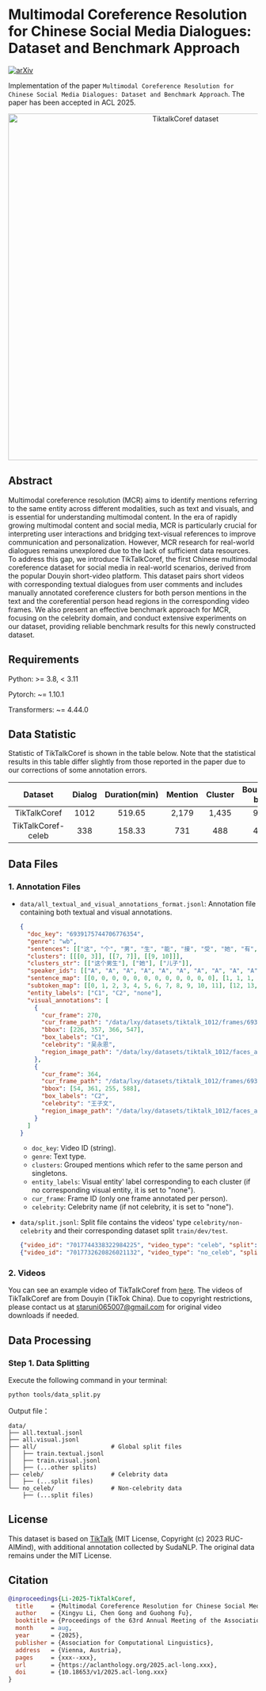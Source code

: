 
# Multimodal Coreference Resolution for Chinese Social Media Dialogues: Dataset and Benchmark Approach

[![arXiv](https://img.shields.io/badge/arXiv-2504.14321-b31b1b.svg)](https://arxiv.org/abs/2504.14321)

Implementation of the paper `Multimodal Coreference Resolution for Chinese Social Media Dialogues: Dataset and Benchmark Approach`. The paper has been accepted in ACL 2025.

<div align="center">
  <img width="700" alt="TiktalkCoref dataset" src="https://github.com/user-attachments/assets/d3be68a8-e04a-4f56-b384-a4bf32fdd5a9" />
</div>

## Abstract

Multimodal coreference resolution (MCR) aims to identify mentions referring to the same entity across different modalities, such as text and visuals, and is essential for understanding multimodal content. In the era of rapidly growing multimodal content and social media, MCR is particularly crucial for interpreting user interactions and bridging text-visual references to improve communication and personalization. However, MCR research for real-world dialogues remains unexplored due to the lack of sufficient data resources. To address this gap, we introduce TikTalkCoref, the first Chinese multimodal coreference dataset for social media in real-world scenarios, derived from the popular Douyin short-video platform. This dataset pairs short videos with corresponding textual dialogues from user comments and includes manually annotated coreference clusters for both person mentions in the text and the coreferential person head regions in the corresponding video frames. We also present an effective benchmark approach for MCR, focusing on the celebrity domain, and conduct extensive experiments on our dataset, providing reliable benchmark results for this newly constructed dataset. 

## Requirements

Python: >= 3.8, < 3.11

Pytorch: ~= 1.10.1

Transformers: ~= 4.44.0

## Data Statistic

Statistic of TikTalkCoref is shown in the table below. Note that the statistical results in this table differ slightly from those reported in the paper due to our corrections of some annotation errors.

| Dataset            | Dialog | Duration(min) | Mention | Cluster | Bounding box |
|:------------------:|:------:|:-------------:|:-------:|:-------:|:------------:|
| TikTalkCoref       | 1012   | 519.65        | 2,179   | 1,435   | 955          |
| TikTalkCoref-celeb | 338    | 158.33        | 731     | 488     | 426          |

## Data Files

### 1. Annotation Files

- `data/all_textual_and_visual_annotations_format.jsonl`: Annotation file containing both textual and visual annotations.

  ```json
  {
    "doc_key": "6939175744706776354",
    "genre": "wb",
    "sentences": [["这", "个", "男", "生", "能", "接", "受", "她", "有", "儿", "子", "吗"], ["节", "目", "里", "可", "以", "仅", "限", "节", "目", "里"]], 
    "clusters": [[[0, 3]], [[7, 7]], [[9, 10]]], 
    "clusters_str": [["这个男生"], ["她"], ["儿子"]], 
    "speaker_ids": [["A", "A", "A", "A", "A", "A", "A", "A", "A", "A", "A", "A"], ["B", "B", "B", "B", "B", "B", "B", "B", "B", "B"]],
    "sentence_map": [[0, 0, 0, 0, 0, 0, 0, 0, 0, 0, 0, 0], [1, 1, 1, 1, 1, 1, 1, 1, 1, 1]],
    "subtoken_map": [[0, 1, 2, 3, 4, 5, 6, 7, 8, 9, 10, 11], [12, 13, 14, 15, 16, 17, 18, 19, 20, 21]],
    "entity_labels": ["C1", "C2", "none"], 
    "visual_annotations": [
      {
        "cur_frame": 270, 
        "cur_frame_path": "/data/lxy/datasets/tiktalk_1012/frames/6939175744706776354/6939175744706776354_270_1.jpg",
        "bbox": [226, 357, 366, 547],
        "box_labels": "C1",
        "celebrity": "吴永恩", 
        "region_image_path": "/data/lxy/datasets/tiktalk_1012/faces_all/6939175744706776354_270_1_C1.jpg"
      },
      {
        "cur_frame": 364,
        "cur_frame_path": "/data/lxy/datasets/tiktalk_1012/frames/6939175744706776354/6939175744706776354_364_1.jpg",
        "bbox": [54, 361, 255, 588],
        "box_labels": "C2",
        "celebrity": "王子文",
        "region_image_path": "/data/lxy/datasets/tiktalk_1012/faces_all/6939175744706776354_364_1_C2.jpg"
      }
    ]
  }
  ```
  
  - `doc_key`:  Video ID (string).
  - `genre`: Text type.
  - `clusters`: Grouped mentions which refer to the same person and singletons.
  - `entity_labels`: Visual entity' label corresponding to each cluster (if no corresponding visual entity, it is set to "none").
  - `cur_frame`: Frame ID (only one frame annotated per person).
  - `celebrity`: Celebrity name (if not celebrity, it is set to "none").
- `data/split.jsonl`: Split file contains the videos' type `celebrity/non-celebrity` and their corresponding dataset split `train/dev/test`.
  
  ```json
  {"video_id": "7017744338322984225", "video_type": "celeb", "split": "test"}
  {"video_id": "7017732620826021132", "video_type": "no_celeb", "split": "test"}
  ```

### 2. Videos

You can see an example video of TikTalkCoref from [here](https://github.com/user-attachments/assets/e608b78b-d7c0-42f9-bd6f-f4edf4760ca6).
The videos of TikTalkCoref are from Douyin (TikTok China). Due to copyright restrictions, please contact us at staruni065007@gmail.com for original video downloads if needed.

## Data Processing​

### Step 1. Data Splitting

Execute the following command in your terminal:

```bash
python tools/data_split.py
```

Output file：

```
data/
├── all.textual.jsonl
├── all.visual.jsonl
├── all/                     # Global split files
│   ├── train.textual.jsonl
│   ├── train.visual.jsonl
│   ├── (...other splits)
├── celeb/                   # Celebrity data
│   ├── (...split files)
└── no_celeb/                # Non-celebrity data
    ├── (...split files)
```

## License

This dataset is based on [TikTalk](https://github.com/RUC-AIMind/TikTalk) (MIT License, Copyright (c) 2023 RUC-AIMind), with additional annotation collected by SudaNLP.  The original data remains under the MIT License.

## Citation

```bibtex
@inproceedings{Li-2025-TikTalkCoref,
  title     = {Multimodal Coreference Resolution for Chinese Social Media Dialogues: Dataset and Benchmark Approach},
  author    = {Xingyu Li, Chen Gong and Guohong Fu},
  booktitle = {Proceedings of the 63rd Annual Meeting of the Association for Computational Linguistics (Volume 1: Long Papers)},
  month     = aug,
  year      = {2025},
  publisher = {Association for Computational Linguistics},
  address   = {Vienna, Austria},  
  pages     = {xxx--xxx},           
  url       = {https://aclanthology.org/2025.acl-long.xxx}, 
  doi       = {10.18653/v1/2025.acl-long.xxx}                
}
```
